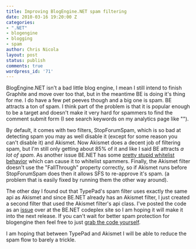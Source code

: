 ```yaml
---
title: Improving BlogEngine.NET spam filtering
date: 2010-03-16 19:20:00 Z
categories:
- ".NET"
- blogengine
- blogging
- spam
author: Chris Nicola
layout: post
status: publish
comments: true
wordpress_id: '71'
---
```


BlogEngine.NET isn't a bad little blog engine, I mean I still intend to finish Graphite and move over too that, but in the meantime BE is doing it's thing for me.  I do have a few pet peeves though and a big one is spam.  BE attracts a ton of spam.  I think part of the problem is that it is popular enough to be a target and doesn't make it very hard for spammers to find the comment submit form (I see search keywords on my analytics page like "<removed search phrase for obvious reasons>").

<!--more-->

By default, it comes with two filters, StopForumSpam, which is so bad at detecting spam you may as well disable it (except for some reason you can't disable it) and Akismet.  Now Akismet does a decent job of filtering spam, but I'm still only getting about 85% of it and like I said BE attracts _a lot of spam_.  As another issue BE.NET has some [pretty stupid whitelist behavior][1] which can cause it to whitelist spammers.  Finally, the Akismet filter doesn't use the "FallThrough" property correctly, so if Akismet runs before StopForumSpam does then it allows SFS to re-approve it's spam. (a problem that is easily fixed by running them the other way around).

The other day I found out that TypePad's spam filter uses exactly the same api as Akismet and since BE.NET already has an Akismet filter, I just created a second filter that used the Akismet filter's api class.  I've posted the code as an [issue][2] over at the BE.NET codeplex site so I am hoping it will make it into the next release.  If you can't wait for better spam protection for blogengine then feel free to just [grab the code yourself][2].

I am hoping that between TypePad and Akismet I will be able to reduce the spam flow to barely a trickle.

   [1]: http://blogengine.codeplex.com/WorkItem/View.aspx?WorkItemId=11884
   [2]: http://blogengine.codeplex.com/WorkItem/View.aspx?WorkItemId=11885

